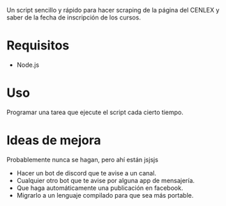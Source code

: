 Un script sencillo y rápido para hacer scraping de la página del CENLEX y saber de la fecha de inscripción de los cursos.

# Requisitos
- Node.js

# Uso
Programar una tarea que ejecute el script cada cierto tiempo.


# Ideas de mejora
Probablemente nunca se hagan, pero ahí están jsjsjs
- Hacer un bot de discord que te avise a un canal.
- Cualquier otro bot que te avise por alguna app de mensajería.
- Que haga automáticamente una publicación en facebook.
- Migrarlo a un lenguaje compilado para que sea más portable.